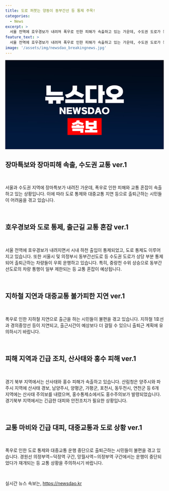 ```yaml
---
title: 도로 퍼붓는 양동이 동부간선 등 통제 주목!
categories:
  - News
excerpt: >
  서울 전역에 호우경보가 내려져 폭우로 인한 피해가 속출하고 있는 가운데, 수도권 도로가 통제되고 차량 운행이 불편해지는 등 출근길에 어려움을 겪고 있다. 서울시 및 경기 북부 지역을 중심으로 침수와 산사태 경보가 발령되었으며, 지하철 운행 지연과 버스정류장에서의 혼잡 등으로 출근길이 어려워졌다. 특히 경기 북부 지역은 폭우의 영향을 강하게 받아 산사태 경보와 홍수주의보가 발령되었고, 피해 신고가 증가하는 상황이다. (150자)
feature_text: >
  서울 전역에 호우경보가 내려져 폭우로 인한 피해가 속출하고 있는 가운데, 수도권 도로가 통제되고 차량 운행이 불편해지는 등 출근길에 어려움을 겪고 있다. 서울시 및 경기 북부 지역을 중심으로 침수와 산사태 경보가 발령되었으며, 지하철 운행 지연과 버스정류장에서의 혼잡 등으로 출근길이 어려워졌다. 특히 경기 북부 지역은 폭우의 영향을 강하게 받아 산사태 경보와 홍수주의보가 발령되었고, 피해 신고가 증가하는 상황이다. (150자)
image: '/assets/img/newsdao_breakingnews.jpg'
---
```


<p><img src="/assets/img/newsdao_breakingnews.jpg" alt="ranknews 속보" /></p>

<h2 data-ke-size="size26">장마특보와 장마피해 속출, 수도권 교통 ver.1</h2>

<p data-ke-size="size16">&nbsp;</p>

<p>서울과 수도권 지역에 장마특보가 내려진 가운데, 폭우로 인한 피해와 교통 혼잡이 속출하고 있는 상황입니다. 이에 따라 도로 통제와 대중교통 지연 등으로 출퇴근하는 시민들이 어려움을 겪고 있습니다.</p>

<p data-ke-size="size16">&nbsp;</p>

<h2 data-ke-size="size26">호우경보와 도로 통제, 출근길 교통 혼잡 ver.1</h2>

<p data-ke-size="size16">&nbsp;</p>

<p>서울 전역에 호우경보가 내려지면서 시내 하천 출입이 통제되었고, 도로 통제도 이루어지고 있습니다. 또한 서울시 및 의정부시 동부간선도로 등 수도권 도로가 상당 부분 통제되어 출퇴근하는 차량들이 우회 운행하고 있습니다. 특히, 중랑천 수위 상승으로 동부간선도로의 차량 통행이 일부 제한되는 등 교통 혼잡이 예상됩니다.</p>

<p data-ke-size="size16">&nbsp;</p>

<h2 data-ke-size="size26">지하철 지연과 대중교통 불가피한 지연 ver.1</h2>

<p data-ke-size="size16">&nbsp;</p>

<p>폭우로 인한 지하철 지연으로 출근을 하는 시민들이 불편을 겪고 있습니다. 지하철 1호선과 경의중앙선 등이 지연되고, 출근시간이 예상보다 더 걸릴 수 있으니 출퇴근 계획에 유의하시기 바랍니다.</p>

<p data-ke-size="size16">&nbsp;</p>

<h2 data-ke-size="size26">피해 지역과 긴급 조치, 산사태와 홍수 피해 ver.1</h2>

<p data-ke-size="size16">&nbsp;</p>

<p>경기 북부 지역에서는 산사태와 홍수 피해가 속출하고 있습니다. 산림청은 양주시와 파주시 지역에 산사태 경보, 남양주시, 양평군, 가평군, 포천시, 동두천시, 연천군 등 6개 지역에는 산사태 주의보를 내렸으며, 홍수통제소에서도 홍수주의보가 발령되었습니다. 경기북부 지역에서는 긴급한 대피와 안전조치가 필요한 상황입니다.</p>

<p data-ke-size="size16">&nbsp;</p>

<h2 data-ke-size="size26">교통 마비와 긴급 대피, 대중교통과 도로 상황 ver.1</h2>

<p data-ke-size="size16">&nbsp;</p>

<p>폭우로 인한 도로 통제와 대중교통 운행 중단으로 출퇴근하는 시민들이 불편을 겪고 있습니다. 경원선 의정부역∼덕정역 구간, 망월사역∼의정부역 구간에서는 운행이 중단되었다가 재개되는 등 교통 상황을 주의하시기 바랍니다.</p>

<p data-ke-size="size16">&nbsp;</p>
실시간 뉴스 속보는, <a href="https://newsdao.kr" rel="dofollow">https://newsdao.kr</a>


